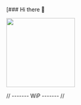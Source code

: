 <!--
**pass0n/pass0n** is a ✨ _special_ ✨ repository because its `README.md` (this file) appears on your GitHub profile. -->

[### Hi there 👋

<img height="180em" src="https://github-readme-stats.vercel.app/api/top-langs/?username=pass0n&layout=compact&langs_count=7&theme=dark"/>

<text style="text-align: center;">// ------- WiP ------- //<text>



